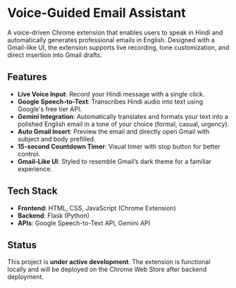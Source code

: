 # Voice-Guided Email Assistant 

A voice-driven Chrome extension that enables users to speak in Hindi and automatically generates professional emails in English. Designed with a Gmail-like UI, the extension supports live recording, tone customization, and direct insertion into Gmail drafts.

##  Features

-  **Live Voice Input**: Record your Hindi message with a single click.
-  **Google Speech-to-Text**: Transcribes Hindi audio into text using Google's free tier API.
-  **Gemini Integration**: Automatically translates and formats your text into a polished English email in a tone of your choice (formal, casual, urgency).
-  **Auto Gmail Insert**: Preview the email and directly open Gmail with subject and body prefilled.
-  **15-second Countdown Timer**: Visual timer with stop button for better control.
-  **Gmail-Like UI**: Styled to resemble Gmail’s dark theme for a familiar experience.

##  Tech Stack

- **Frontend**: HTML, CSS, JavaScript (Chrome Extension)
- **Backend**: Flask (Python)
- **APIs**: Google Speech-to-Text API, Gemini API

##  Status

 This project is **under active development**. The extension is functional locally and will be deployed on the Chrome Web Store after backend deployment.
